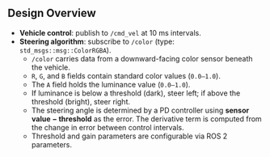 ## Design Overview
- **Vehicle control**: publish to `/cmd_vel` at 10 ms intervals.  
- **Steering algorithm**: subscribe to `/color` (type: `std_msgs::msg::ColorRGBA`).  
  - `/color` carries data from a downward-facing color sensor beneath the vehicle.  
  - `R`, `G`, and `B` fields contain standard color values (`0.0–1.0`).  
  - The `A` field holds the luminance value (`0.0–1.0`).  
  - If luminance is below a threshold (dark), steer left; if above the threshold (bright), steer right.
  - The steering angle is determined by a PD controller using **sensor value − threshold** as the error.
    The derivative term is computed from the change in error between control intervals.
  - Threshold and gain parameters are configurable via ROS 2 parameters.

